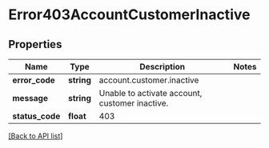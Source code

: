 # Error403AccountCustomerInactive

## Properties

Name | Type | Description | Notes
------------ | ------------- | ------------- | -------------
**error_code** | **string** | account.customer.inactive |
**message** | **string** | Unable to activate account, customer inactive. |
**status_code** | **float** | 403 |

[[Back to API list]](../../README.md#api-endpoints)
